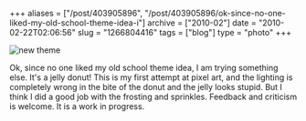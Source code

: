 +++
aliases = ["/post/403905896", "/post/403905896/ok-since-no-one-liked-my-old-school-theme-idea-i"]
archive = ["2010-02"]
date = "2010-02-22T02:06:56"
slug = "1266804416"
tags = ["blog"]
type = "photo"
+++

![new theme][1]

Ok, since no one liked my old school theme idea, I am trying something
else.  It's a jelly donut!  This is my first attempt at pixel art, and the
lighting is completely wrong in the bite of the donut and the jelly looks
stupid.  But I think I did a good job with the frosting and sprinkles.
Feedback and criticism is welcome.  It is a work in progress. 

[1]: http://40.media.tumblr.com/tumblr_ky80jj1DOV1qaxyu1o1_400.png
